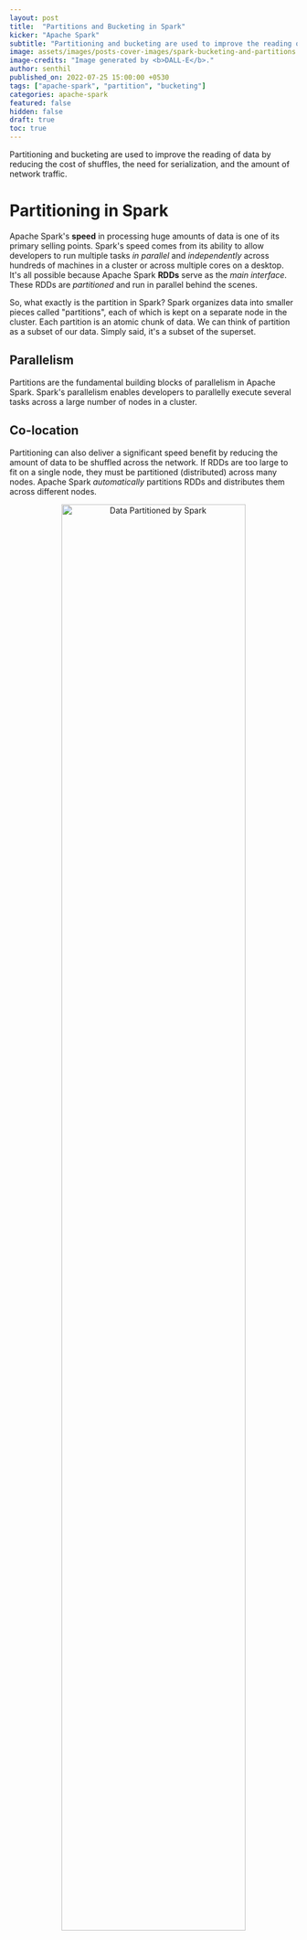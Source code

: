 ```yaml
---
layout: post
title:  "Partitions and Bucketing in Spark"
kicker: "Apache Spark"
subtitle: "Partitioning and bucketing are used to improve the reading of data by reducing the cost of shuffles, the need for serialization, and the amount of network traffic."
image: assets/images/posts-cover-images/spark-bucketing-and-partitions.webp
image-credits: "Image generated by <b>DALL-E</b>."
author: senthil
published_on: 2022-07-25 15:00:00 +0530
tags: ["apache-spark", "partition", "bucketing"]
categories: apache-spark
featured: false
hidden: false
draft: true
toc: true
---
```


Partitioning and bucketing are used to improve the reading of data by reducing the cost of shuffles, the need for serialization, and the amount of network traffic.

# Partitioning in Spark

Apache Spark's **speed** in processing huge amounts of data is one of its primary selling points. Spark's speed comes from its ability to allow developers to run multiple tasks *in parallel* and *independently* across hundreds of machines in a cluster or across multiple cores on a desktop. It's all possible because Apache Spark **RDDs** serve as the *main interface*. These RDDs are *partitioned* and run in parallel behind the scenes.

So, what exactly is the partition in Spark? Spark organizes data into smaller pieces called "partitions",  each of which is kept on a separate node in the cluster. Each partition is an atomic chunk of data. We can think of partition as a subset of our data. Simply said, it's a subset of the superset.

## Parallelism

Partitions are the fundamental building blocks of parallelism in Apache Spark. Spark's parallelism enables developers to parallelly execute several tasks across a large number of nodes in a cluster.

## Co-location

Partitioning can also deliver a significant speed benefit by reducing the amount of data to be shuffled across the network. If RDDs are too large to fit on a single node, they must be partitioned (distributed) across many nodes. Apache Spark *automatically* partitions RDDs and distributes them across different nodes.

<p align="center">
  <img src="/assets/images/posts/apache-spark-data-partitions.png" alt="Data Partitioned by Spark" title="Created by Author" style="width:80%;"/>
  <br>
  <br>
  <sup><b>Figure 1</b>: Data Partitioned by Spark.</sup>
</p>

Spark is a distributed computing system, so it can operate on data partitons in parallel. A transformation or any sort of computation on a data partitons is called a **task** and each task generally takes place on one core. As there is one task for every partition, the total number of tasks is the same as the total number of partitions. Optimal partitioning in Spark strikes a balance between read performance and write performance.

Please take the following considerations into account:

- **Too many partitions:** Too many partitions can slow down the time it takes to read and force Spark to create more tasks to process the data, which could cause the driver to get an "out of memory" error.
- **Too many small partitions** could waste a lot of time because the cluster would spend more time coordinating tasks and sending data between workers than actually doing the job. 
- **Overly large partitions** can even cause executor "out of memory" errors.
- Using a **small number of large partitions** may leave some worker cores idle. If one of the workers is falling behind the other, we may have to wait a long time for the last task to be completed. If a worker goes down, we'll have to reprocess a huge amount of data.
- **Few or lack of partitions:** On the other hand, a lack of or few partitions may indicate that Spark's parallelism is not being fully utilized, resulting in long computation and write times. Furthermore, having few partitions may result in skewed data and inefficient resource use.
- **Data skewness:** We refer to data as "skewed" when it is not evenly distributed among workers. In Apache Spark, transformations like `join`, `groupBy`, and `orderBy` change data partitioning, which results in data skewness. Common effects of skewed data include the following:
    - **Slow running stages or tasks:** Certain operations will take very long to complete because of the huge volume of data that a particular worker must process.
    - **Spilling data to disk:** In the event that more data is not able to fit in the memory of a worker, it must be written to disk.
    - **Out-of-memory error:** If worker runs out of disk space, an error is thrown.

Spark generally does a good job splitting data into partitons to ensure parallelism and efficient computing. However, when dealing with very large data sets, it is sometimes necessary to manually adjust partitions to ensure optimal performance. As a rule of thumb, 128 megabytes is a good size for a data partition when dealing with data sets above 1 gigabyte. That is, **# Partitions = Dataset Size (mb) / 128 mb**.

To get us started with partitioning, here are some fundamentals:

- Every node (worker) in a Spark cluster contains one or more partitions of any size.
- By default, Spark tries to set the number of partitions automatically based on the total number of cores on all the executor nodes. This is the most effective method for determining the total number of spark partitions in an RDD. However, we can manually set it by passing it as a second parameter to `parallelize` (for example, `sc.parallelize(data, 10)`). 
- The number of partitions in Spark is configurable.
- Only one partition is processed by one executor at a time, so the size and number of partitions handed to the executor are directly proportional to the time it takes to complete them.

## Types of partitioning

We bring in the data, transform it, and then either write it somewhere else or display it on our console or screen. This allows us to further divide Spark partitions into three categories. 

- **Input partition** - Control the size of the partition using `spark.sql.files.maxPartitionBytes`
- **Output partition** - Control the size of the partition using `coalesce` (to reduce partition) and `repartition` (to reduce or increase partition)
- **Shuffle partition** - Control the partition count using `spark.sql.shuffle.partitions`

### Input partition

When a job is submitted for processing, each data partition is sent to the specific executors. Each executor processes one partition at a time. Hence, the time it takes each executor to process data is directly proportional to the size and number of partitions. The more partitions there are, the more work will be distributed (shuffled) among the executors. There will also be fewer partitions. This means that processing will be done faster and in larger chunks.

#### What influences the input partition?

Since the input partition is a critical parameter for performance, how should we control the size of the partition? Spark has a property called `spark.sql.files.maxPartitionBytes` that can be used to control the number of bytes that are packed into a single partition when reading files, and if we want to check the number of partitions, we can do it by using the method `rdd.getNumPartitions()`. The another alternative method to get the number of partitions is `rdd.partitions.size()`.

> **Note:** The default value for `spark.sql.files.maxPartitionBytes` property is 134217728 (128 MB). In the event that the size of either the input file block or a single partition is more than 128 MB, Spark will split the read into multiple partitions. This configuration is effective only when using file-based sources such as Parquet, JSON and ORC.

By using the aforementioned property and method, we can know the default number of partitions being created and then modify it to our liking. We want to control the size of the partitions because we don't want too much data shuffled around. Because each partition is sent to an executor, the number of partitions determines how much data is shuffled around.

### Output partition

Output partition is essential whenever we are reading data for further processing. If there are several partitions, data will be spread over many files, making it more time-consuming to search for specific criteria in the first query. Whenever our job is finished and we are writing back the data, at that point, the output partition determines the number of files that will get returned to our disk. The larger the number of partitions, the larger the number of files. The total number of files generated is directly proportional to the number of output partitions.

Also, our memory utilization will be higher while processing the metadata table, as it contains several partitions. Having said that, the output partition influences how we write the data back into the disk after the job is completed.

#### What influences the output partition?

There are two methods that can influence the way our data is written:

- `repartition` - The repartitioning operation *reduces* or *increases* the number of partitions. This is a costly operation that involves shuffling all the data over the network and redistributing it so that it is spread out evenly. Data is serialized, transferred, and then de-serialized throughout this process.
- `coalesce` - The coalesce operation uses existing partitions and *reduces* (doesn't increase) the number of partitions to minimize the amount of data that's shuffled. Coalesce results in partitions that contain different amounts of data. In most cases, the coalesce runs faster than the repartition operation.

By using `coalesce` and `repartition`, we can limit the output to a certain number of files or tasks.

### Shuffle partition

In cases of wide transformations, where data is required from other partitions, Spark performs a data shuffle. We can't avoid making such wide transformations, but we can reduce the impact on performance by configuring parameters. Wide transformations use shuffle partitions to shuffle data. We can control the shuffle partition using `spark.sql.shuffle.partitions`.

> **Note:** The number of partitions is fixed at 200 regardless of the data's size or the number of executors.

#### How to set shuffle partition?

When the data is small, the number of partitions should be reduced; otherwise, too many partitions containing less data will be created, resulting in too many tasks with less data to process.

When working with a big dataset, it may be beneficial to increase the shuffle partition from the default value of 200.

## Spark partitioning strategies 

Apache Spark supports two types of partitioning strategies:

- **Hash partitioning** (Default)
- **Range partitioning**

Let's understand the rationale for the need for a variety of partitioning strategies. A suitable data partitioning strategy will enable us to reduce the skew in the data. Keep in mind that Spark limits the size of a partition to 2 GB, although there may be cases when a single key includes several relevant records that add up to more than 2 GB in total. If we have partitioned our data on that specific key, then we are going to have problems shuffling that data; we will get errors. So, picking the right partitioning strategy is very important. It also helps us get the best performance out of different operations like `join` and `groupby`.

Choosing the right partitioning strategy will help us to co-locate the data. The term "collate the data" refers to the fact that data that is processed together is also stored together. By doing so, we may avoid redistributing data around the cluster every time we do a `groupby` or `join` operation.


Partitioning decisions are influenced by a wide variety of factors, including:

- Available resources (CPU, memory, and network)
- Transformation used to derive RDD - 

## How do we get the right partitions?

### Recommended number of partitions
Apache Spark can only run a single concurrent task for every partition of an RDD, up to the number of available cores in our cluster (and probably 2 to 3 times that). Hence, it is common practice to choose a good number of partitions equal to or more than the number of executors to maximize parallelism. For example, if we have eight worker nodes and each node has four CPU cores, we may set the number of partitions to be anywhere from 64 (2 x 8 x 4) to 96 (3 x 8 x 4).

By calling `sc.defaultParallelism` we can get the default level of parallelism defined on `SparkContext`. The maximum size of a partition is limited by how much memory an executor has.

### Recommended partition size

The average partition size ranges from 100 MB to 1000 MB. For instance, if we have 30 GB of data to be processed, there should be anywhere between 30 (30 gb / 1000 mb) and 300 (30 gb / 100 mb) partitions.

### Other factors to be considered

It is important to understand and carefully choose the right operators for actions like `reduceByKey` or `aggregateByKey` so that our driver is not put under pressure and the tasks are properly executed on executors. 

When data is skewed, it is recommended to use an appropriate key that can spread the load evenly. Sometimes, it may not be clear which re-partitioning key should be used to make sure data is evenly distributed. In these situations, we can use methods like **salting**, which involves adding a new fake or random key and using it along with the current key for better distribution of data. This is how it works: `saltKey = actualJoinKey + randomFakeKey`.

## Hive partition vs. Spark partition

Hive partition is not the same as Spark partition. The two are completely different. They are both subsets of the superset, but a Spark partition is a piece of data that has been broken down so that it can be processed in parallel in memory. Hive partition is in disk storage and persistence.

---

# Bucketing in Spark

Bucketing is an optimisation feature that Apache Spark (also in Apache Hive) has supported since version 2.0. It's a way to improve performance by dividing data into smaller, manageable portions called "buckets" to identify data partitioning as it's being written down. This feature is intended to improve the efficiency of reading same data. This efficiency improvement is mostly about getting rid of shuffles (also called exchanges) in join and aggregation queries.

> Apache Hive popularised buckets, and Apache Spark added their support.

Shuffle is a very expensive operation as it moves the data between executors or even across worker nodes in a cluster. Hence, it should be avoided wherever feasible. When there is a problem with the performance of Spark jobs, we should examine the transformations that involve shuffling.

With bucketing, we can pre-shuffle and store the data in a pre-shuffled form. It controls the physical arrangement of the data, thus we shuffle the data beforehand to prevent having to do it later on.

## Sorting the bucket

In addition to bucketing, we can also do sorting, which sorts each bucket according to the given fields. However, the opposite is not possible; we cannot sort without bucketing.

## Configure bucketing

Note that bucketing is enabled by default. Spark controls whether or not it should be enabled using the configuration property `spark.sql.sources.bucketing.enabled`. 

## How to create buckets?

In Spark API, the bucketBy method can be used for this purpose. 

```python
bucketBy(n, field1, field2, ...)
```

The first argument specifies the number of buckets to generate. The number of buckets is equal to the number of files generated. 

```python
# In Python
df.write\
    .bucketBy(16, "key")\
    .sortBy("value")\
    .saveAsTable("table_name")
```

## Bucketing applicable only to persistent tables

Only persistent tables can be used for bucketing and sorting. We can only use the `saveAsTable` method; we can't use the `save` method.
